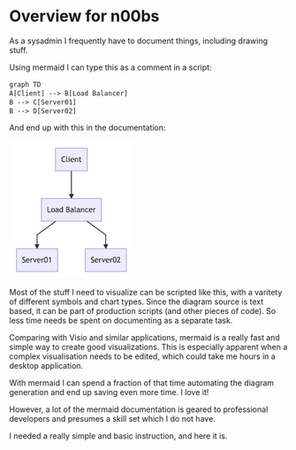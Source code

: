 # Overview for n00bs

As a sysadmin I frequently have to document things, including drawing stuff.

Using mermaid I can type this as a comment in a script:

```
graph TD
A[Client] --> B[Load Balancer]
B --> C[Server01]
B --> D[Server02]
```

And end up with this in the documentation:

![Flowchart](./img/n00b-firstFlow.png)

Most of the stuff I need to visualize can be scripted like this, with a varitety of different symbols and chart types. Since the diagram source is text based, it can be part of production scripts (and other pieces of code). So less time needs be spent on documenting as a separate task.

Comparing with Visio and similar applications, mermaid is a really fast and simple way to create good visualizations. This is especially apparent when a complex visualisation needs to be edited, which could take me hours in a desktop application.

With mermaid I can spend a fraction of that time automating the diagram generation and end up saving even more time. I love it!


However, a lot of the mermaid documentation is geared to professional developers and presumes a skill set which I do not have.

I needed a really simple and basic instruction, and here it is.

